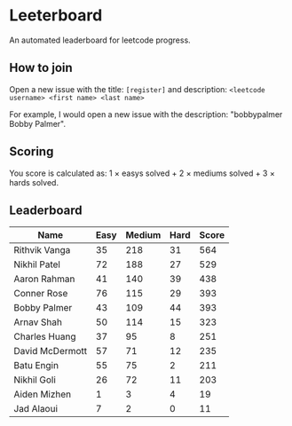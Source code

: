 # Leeterboard

An automated leaderboard for leetcode progress.

## How to join

Open a new issue with the title: `[register]` and description:
`<leetcode username> <first name> <last name>`

For example, I would open a new issue with the description: "bobbypalmer Bobby Palmer".

## Scoring

You score is calculated as:
1 $\times$ easys solved + 2 $\times$ mediums solved + 3 $\times$ hards solved.

## Leaderboard
| Name | Easy | Medium | Hard | Score |
| --- | --- | --- | --- | --- |
| Rithvik Vanga | 35 | 218 | 31 | 564 |
| Nikhil Patel | 72 | 188 | 27 | 529 |
| Aaron Rahman | 41 | 140 | 39 | 438 |
| Conner Rose | 76 | 115 | 29 | 393 |
| Bobby Palmer | 43 | 109 | 44 | 393 |
| Arnav Shah | 50 | 114 | 15 | 323 |
| Charles Huang | 37 | 95 | 8 | 251 |
| David McDermott | 57 | 71 | 12 | 235 |
| Batu Engin | 55 | 75 | 2 | 211 |
| Nikhil Goli | 26 | 72 | 11 | 203 |
| Aiden Mizhen | 1 | 3 | 4 | 19 |
| Jad Alaoui | 7 | 2 | 0 | 11 |
